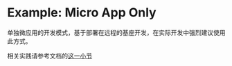 # Example: Micro App Only

单独微应用的开发模式，基于部署在远程的基座开发，在实际开发中强烈建议使用此方式。

相关实践请参考文档的[这一小节](https://ph3xmz5sya.feishu.cn/docs/doccnGEPiy8D3DJTZw6S05QJW4f#EbxQgg)
